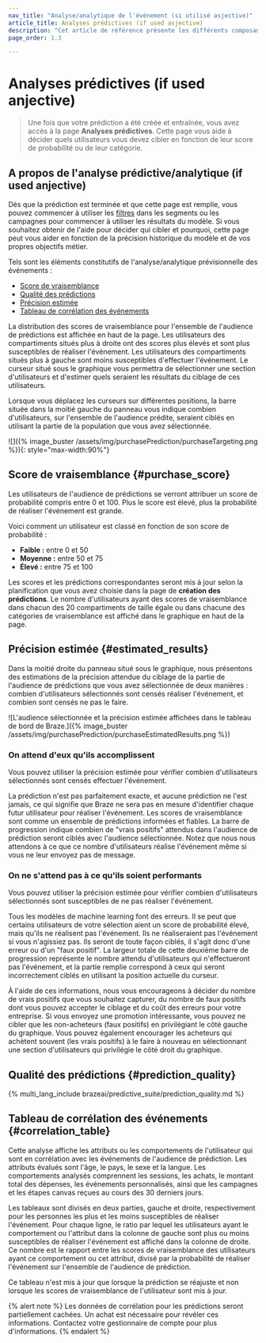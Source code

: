 ```yaml
---
nav_title: "Analyse/analytique de l'événement (si utilisé asjective)"
article_title: Analyses prédictives (if used asjective)
description: "Cet article de référence présente les différents composants de la page Analyses prédictives/analytiques d'événements et explique comment ils peuvent être utilisés pour prendre des décisions fondées sur des informations."
page_order: 1.3

---
```


# Analyses prédictives (if used anjective)

> Une fois que votre prédiction a été créée et entraînée, vous avez accès à la page **Analyses prédictives**. Cette page vous aide à décider quels utilisateurs vous devez cibler en fonction de leur score de probabilité ou de leur catégorie.

## A propos de l'analyse prédictive/analytique (if used anjective)

Dès que la prédiction est terminée et que cette page est remplie, vous pouvez commencer à utiliser les [filtres]({{site.baseurl}}/user_guide/brazeai/predictive_suite/predictive_churn/messaging_users/#filters) dans les segments ou les campagnes pour commencer à utiliser les résultats du modèle. Si vous souhaitez obtenir de l'aide pour décider qui cibler et pourquoi, cette page peut vous aider en fonction de la précision historique du modèle et de vos propres objectifs métier.

Tels sont les éléments constitutifs de l'analyse/analytique prévisionnelle des événements :

- [Score de vraisemblance](#purchase_score)
- [Qualité des prédictions](#prediction_quality)
- [Précision estimée](#estimated_results)
- [Tableau de corrélation des événements](#correlation_table)

La distribution des scores de vraisemblance pour l'ensemble de l'audience de prédictions est affichée en haut de la page. Les utilisateurs des compartiments situés plus à droite ont des scores plus élevés et sont plus susceptibles de réaliser l'événement. Les utilisateurs des compartiments situés plus à gauche sont moins susceptibles d'effectuer l'événement. Le curseur situé sous le graphique vous permettra de sélectionner une section d'utilisateurs et d'estimer quels seraient les résultats du ciblage de ces utilisateurs.

Lorsque vous déplacez les curseurs sur différentes positions, la barre située dans la moitié gauche du panneau vous indique combien d'utilisateurs, sur l'ensemble de l'audience prédite, seraient ciblés en utilisant la partie de la population que vous avez sélectionnée.

\![]({% image_buster /assets/img/purchasePrediction/purchaseTargeting.png %}){: style="max-width:90%"} 

## Score de vraisemblance {#purchase_score}

Les utilisateurs de l'audience de prédictions se verront attribuer un score de probabilité compris entre 0 et 100. Plus le score est élevé, plus la probabilité de réaliser l'événement est grande. 

Voici comment un utilisateur est classé en fonction de son score de probabilité :

- **Faible :** entre 0 et 50
- **Moyenne :** entre 50 et 75
- **Élevé :** entre 75 et 100

Les scores et les prédictions correspondantes seront mis à jour selon la planification que vous avez choisie dans la page de **création des prédictions**. Le nombre d'utilisateurs ayant des scores de vraisemblance dans chacun des 20 compartiments de taille égale ou dans chacune des catégories de vraisemblance est affiché dans le graphique en haut de la page.

## Précision estimée {#estimated_results}

Dans la moitié droite du panneau situé sous le graphique, nous présentons des estimations de la précision attendue du ciblage de la partie de l'audience de prédictions que vous avez sélectionnée de deux manières : combien d'utilisateurs sélectionnés sont censés réaliser l'événement, et combien sont censés ne pas le faire.

\![L'audience sélectionnée et la précision estimée affichées dans le tableau de bord de Braze.]({% image_buster /assets/img/purchasePrediction/purchaseEstimatedResults.png %})

### On attend d'eux qu'ils accomplissent

Vous pouvez utiliser la précision estimée pour vérifier combien d'utilisateurs sélectionnés sont censés effectuer l'événement.

La prédiction n'est pas parfaitement exacte, et aucune prédiction ne l'est jamais, ce qui signifie que Braze ne sera pas en mesure d'identifier chaque futur utilisateur pour réaliser l'événement. Les scores de vraisemblance sont comme un ensemble de prédictions informées et fiables. La barre de progression indique combien de "vrais positifs" attendus dans l'audience de prédiction seront ciblés avec l'audience sélectionnée. Notez que nous nous attendons à ce que ce nombre d'utilisateurs réalise l'événement même si vous ne leur envoyez pas de message.

### On ne s'attend pas à ce qu'ils soient performants

Vous pouvez utiliser la précision estimée pour vérifier combien d'utilisateurs sélectionnés sont susceptibles de ne pas réaliser l'événement.

Tous les modèles de machine learning font des erreurs. Il se peut que certains utilisateurs de votre sélection aient un score de probabilité élevé, mais qu'ils ne réalisent pas l'événement. Ils ne réaliseraient pas l'événement si vous n'agissiez pas. Ils seront de toute façon ciblés, il s'agit donc d'une erreur ou d'un "faux positif". La largeur totale de cette deuxième barre de progression représente le nombre attendu d'utilisateurs qui n'effectueront pas l'événement, et la partie remplie correspond à ceux qui seront incorrectement ciblés en utilisant la position actuelle du curseur.

À l'aide de ces informations, nous vous encourageons à décider du nombre de vrais positifs que vous souhaitez capturer, du nombre de faux positifs dont vous pouvez accepter le ciblage et du coût des erreurs pour votre entreprise. Si vous envoyez une promotion intéressante, vous pouvez ne cibler que les non-acheteurs (faux positifs) en privilégiant le côté gauche du graphique. Vous pouvez également encourager les acheteurs qui achètent souvent (les vrais positifs) à le faire à nouveau en sélectionnant une section d'utilisateurs qui privilégie le côté droit du graphique.

## Qualité des prédictions {#prediction_quality}

{% multi_lang_include brazeai/predictive_suite/prediction_quality.md %}

## Tableau de corrélation des événements {#correlation_table}

Cette analyse affiche les attributs ou les comportements de l'utilisateur qui sont en corrélation avec les événements de l'audience de prédiction. Les attributs évalués sont l'âge, le pays, le sexe et la langue. Les comportements analysés comprennent les sessions, les achats, le montant total des dépenses, les événements personnalisés, ainsi que les campagnes et les étapes canvas reçues au cours des 30 derniers jours.

Les tableaux sont divisés en deux parties, gauche et droite, respectivement pour les personnes les plus et les moins susceptibles de réaliser l'événement. Pour chaque ligne, le ratio par lequel les utilisateurs ayant le comportement ou l'attribut dans la colonne de gauche sont plus ou moins susceptibles de réaliser l'événement est affiché dans la colonne de droite. Ce nombre est le rapport entre les scores de vraisemblance des utilisateurs ayant ce comportement ou cet attribut, divisé par la probabilité de réaliser l'événement sur l'ensemble de l'audience de prédiction.

Ce tableau n'est mis à jour que lorsque la prédiction se réajuste et non lorsque les scores de vraisemblance de l'utilisateur sont mis à jour.

{% alert note %}
Les données de corrélation pour les prédictions seront partiellement cachées. Un achat est nécessaire pour révéler ces informations. Contactez votre gestionnaire de compte pour plus d'informations.
{% endalert %}
